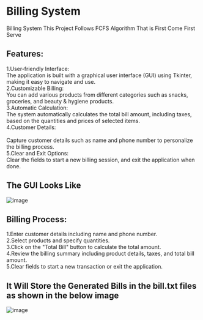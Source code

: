 # Billing System
Billing System This Project Follows FCFS Algorithm That is First Come First Serve
## Features:
1.User-friendly Interface:<br> 
The application is built with a graphical user interface (GUI) using Tkinter, making it easy to navigate and use. <br> 
2.Customizable Billing:<br> 
You can add various products from different categories such as snacks, groceries, and beauty & hygiene products.<br> 
3.Automatic Calculation:<br> 
The system automatically calculates the total bill amount, including taxes, based on the quantities and prices of selected items.<br> 
4.Customer Details:<br>  
Capture customer details such as name and phone number to personalize the billing process.<br> 
5.Clear and Exit Options:<br> 
Clear the fields to start a new billing session, and exit the application when done.<br> 
## The GUI Looks Like
![image](https://github.com/user-attachments/assets/f94b890f-6ac3-472c-9c18-8f710d507e60)
## Billing Process:
1.Enter customer details including name and phone number.<br> 
2.Select products and specify quantities.<br> 
3.Click on the "Total Bill" button to calculate the total amount.<br> 
4.Review the billing summary including product details, taxes, and total bill amount.<br> 
5.Clear fields to start a new transaction or exit the application.<br> 
## It Will Store the Generated Bills in the bill.txt files as shown in the below image
![image](https://github.com/user-attachments/assets/02065f47-dc1c-4a97-b120-384c46435823)





